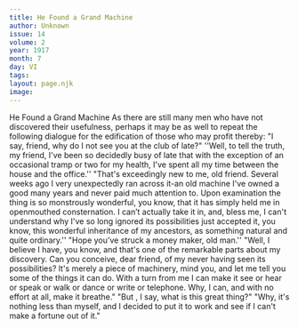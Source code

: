 ```yaml
---
title: He Found a Grand Machine
author: Unknown
issue: 14
volume: 2
year: 1917
month: 7
day: VI
tags:
layout: page.njk
image:
---
```

He Found a Grand Machine   As there are still many men who have not discovered their usefulness, perhaps it may be as well to repeat the following dialogue for the edification of those who may profit thereby:   "I say, friend, why do I not see you at the club of late?"   ''Well, to tell the truth, my friend, I've been so decidedly busy of late that with the exception of an occasional tramp or two for my health, I've spent all my time between the house and the office.''   "That's exceedingly new to me, old friend. Several weeks ago I very unexpectedly ran across it-an old machine I've owned a good many years and never paid much attention to. Upon examination the thing is so monstrously wonderful, you know, that it has simply held me in openmouthed consternation. I can’t actually take it in, and, bless me, I can't understand why I've so long ignored its possibilities just accepted it, you know, this wonderful inheritance of my ancestors, as something natural and quite ordinary.''   "Hope you've struck a money maker, old man.''   "Well, I believe I have, you know, and that's one of the remarkable parts about my discovery. Can you conceive, dear friend, of my never having seen its possibilities? lt's merely a piece of machinery, mind you, and let me tell you some of the things it can do. With a turn from me I can make it see or hear or speak or walk or dance or write or telephone. Why, I can, and with no effort at all, make it breathe."   "But , I say, what is this great thing?"   "Why, it's nothing less than myself, and I decided to put it to work and see if I can't make a fortune out of it."   


